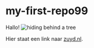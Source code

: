 # my-first-repo99

Hallo!
![hiding behind a tree](hide.gif)

Hier staat een link naar [zuyd.nl](https://zuyd.nl).
